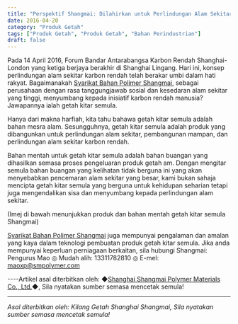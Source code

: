 ```yaml
---
title: "Perspektif Shangmai: Dilahirkan untuk Perlindungan Alam Sekitar Karbon Rendah - Getah Kitar Semula"
date: 2016-04-20
category: "Produk Getah"
tags: ["Produk Getah", "Produk Getah", "Bahan Perindustrian"]
draft: false
---
```


Pada 14 April 2016, Forum Bandar Antarabangsa Karbon Rendah Shanghai-London yang ketiga berjaya berakhir di Shanghai Lingang. Hari ini, konsep perlindungan alam sekitar karbon rendah telah berakar umbi dalam hati rakyat. Bagaimanakah [Syarikat Bahan Polimer Shangmai](http://www.smpolymer.com/), sebagai perusahaan dengan rasa tanggungjawab sosial dan kesedaran alam sekitar yang tinggi, menyumbang kepada inisiatif karbon rendah manusia? Jawapannya ialah getah kitar semula.

Hanya dari makna harfiah, kita tahu bahawa getah kitar semula adalah bahan mesra alam. Sesungguhnya, getah kitar semula adalah produk yang dibangunkan untuk perlindungan alam sekitar, pembangunan mampan, dan perlindungan alam sekitar karbon rendah.

Bahan mentah untuk getah kitar semula adalah bahan buangan yang dihasilkan semasa proses pengeluaran produk getah am. Dengan mengitar semula bahan buangan yang kelihatan tidak berguna ini yang akan menyebabkan pencemaran alam sekitar yang besar, kami bukan sahaja mencipta getah kitar semula yang berguna untuk kehidupan seharian tetapi juga mengendalikan sisa dan menyumbang kepada perlindungan alam sekitar.

(Imej di bawah menunjukkan produk dan bahan mentah getah kitar semula Shangmai)

[](http://www.smpolymer.com/)

[Syarikat Bahan Polimer Shangmai](http://www.smpolymer.com/) juga mempunyai pengalaman dan amalan yang kaya dalam teknologi pembuatan produk getah kitar semula. Jika anda mempunyai keperluan perniagaan berkaitan, sila hubungi Shangmai: Pengurus Mao ◎ Mudah alih: 13311782810 ◎ E-mel: [maoxp@smpolymer.com](mailto:maoxp@smpolymer.com)

----Artikel asal diterbitkan oleh: ◆[Shanghai Shangmai Polymer Materials Co., Ltd.](http://www.smpolymer.com/)◆, Sila nyatakan sumber semasa mencetak semula!

---

*Asal diterbitkan oleh: Kilang Getah Shanghai Shangmai, Sila nyatakan sumber semasa mencetak semula!*